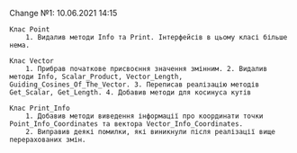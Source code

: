 Change №1: 10.06.2021 14:15

    Клас Point
        1. Видалив методи Info та Print. Інтерфейсів в цьому класі більше нема.

    Клас Vector
        1. Прибрав початкове присвоєння значення змінним. 2. Видалив методи Info, Scalar_Product, Vector_Length, Guiding_Cosines_Of_The_Vector. 3. Переписав реалізацію методів Get_Scalar, Get_Length. 4. Добавив методи для косинуса кутів

    Клас Print_Info
        1. Добавив методи виведення інформації про координати точки Point_Info_Coordinates та вектора Vector_Info_Coordinates.
        2. Виправив деякі помилки, які виникнули після реалізації вище перерахованих змін.
